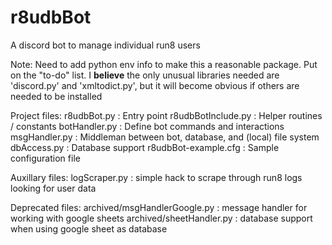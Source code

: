 # r8udbBot
A discord bot to manage individual run8 users

Note: Need to add python env info to make this a reasonable package. Put on the "to-do" list. 
I **believe** the only unusual libraries needed are 'discord.py' and 'xmltodict.py', but it will become obvious if others are needed to be installed

Project files:
r8udbBot.py : Entry point
r8udbBotInclude.py : Helper routines / constants
botHandler.py : Define bot commands and interactions
msgHandler.py : Middleman between bot, database, and (local) file system
dbAccess.py   : Database support
r8udbBot-example.cfg : Sample configuration file

Auxillary files:
logScraper.py  : simple hack to scrape through run8 logs looking for user data

Deprecated files:
archived/msgHandlerGoogle.py  : message handler for working with google sheets
archived/sheetHandler.py  : database support when using google sheet as database

